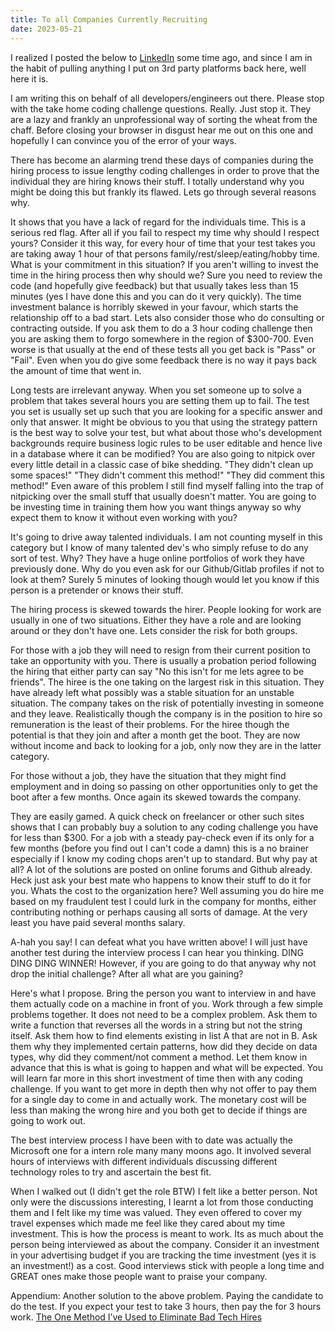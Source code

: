 ```yaml
---
title: To all Companies Currently Recruiting
date: 2023-05-21
---
```


I realized I posted the below to [LinkedIn](https://www.linkedin.com/pulse/all-companies-currently-recruiting-ben-boyter/) some time ago, and since I am in the habit of pulling anything I put on 3rd party platforms back here, well here it is.

I am writing this on behalf of all developers/engineers out there. Please stop with the take home coding challenge questions. Really. Just stop it. They are a lazy and frankly an unprofessional way of sorting the wheat from the chaff. Before closing your browser in disgust hear me out on this one and hopefully I can convince you of the error of your ways.

There has become an alarming trend these days of companies during the hiring process to issue lengthy coding challenges in order to prove that the individual they are hiring knows their stuff. I totally understand why you might be doing this but frankly its flawed. Lets go through several reasons why.

It shows that you have a lack of regard for the individuals time. This is a serious red flag. After all if you fail to respect my time why should I respect yours? Consider it this way, for every hour of time that your test takes you are taking away 1 hour of that persons family/rest/sleep/eating/hobby time. What is your commitment in this situation? If you aren't willing to invest the time in the hiring process then why should we? Sure you need to review the code (and hopefully give feedback) but that usually takes less than 15 minutes (yes I have done this and you can do it very quickly). The time investment balance is horribly skewed in your favour, which starts the relationship off to a bad start. Lets also consider those who do consulting or contracting outside. If you ask them to do a 3 hour coding challenge then you are asking them to forgo somewhere in the region of $300-700. Even worse is that usually at the end of these tests all you get back is "Pass" or "Fail". Even when you do give some feedback there is no way it pays back the amount of time that went in.

Long tests are irrelevant anyway. When you set someone up to solve a problem that takes several hours you are setting them up to fail. The test you set is usually set up such that you are looking for a specific answer and only that answer. It might be obvious to you that using the strategy pattern is the best way to solve your test, but what about those who's development backgrounds require business logic rules to be user editable and hence live in a database where it can be modified? You are also going to nitpick over every little detail in a classic case of bike shedding. "They didn't clean up some spaces!" "They didn't comment this method!" "They did comment this method!" Even aware of this problem I still find myself falling into the trap of nitpicking over the small stuff that usually doesn't matter. You are going to be investing time in training them how you want things anyway so why expect them to know it without even working with you?


It's going to drive away talented individuals. I am not counting myself in this category but I know of many talented dev's who simply refuse to do any sort of test. Why? They have a huge online portfolios of work they have previously done. Why do you even ask for our Github/Gitlab profiles if not to look at them? Surely 5 minutes of looking though would let you know if this person is a pretender or knows their stuff.

The hiring process is skewed towards the hirer. People looking for work are usually in one of two situations. Either they have a role and are looking around or they don't have one. Lets consider the risk for both groups.

For those with a job they will need to resign from their current position to take an opportunity with you. There is usually a probation period following the hiring that either party can say "No this isn't for me lets agree to be friends". The hiree is the one taking on the largest risk in this situation. They have already left what possibly was a stable situation for an unstable situation. The company takes on the risk of potentially investing in someone and they leave. Realistically though the company is in the position to hire so remuneration is the least of their problems. For the hiree though the potential is that they join and after a month get the boot. They are now without income and back to looking for a job, only now they are in the latter category.

For those without a job, they have the situation that they might find employment and in doing so passing on other opportunities only to get the boot after a few months. Once again its skewed towards the company.

They are easily gamed. A quick check on freelancer or other such sites shows that I can probably buy a solution to any coding challenge you have for less than $300. For a job with a steady pay-check even if its only for a few months (before you find out I can't code a damn) this is a no brainer especially if I know my coding chops aren't up to standard. But why pay at all? A lot of the solutions are posted on online forums and Github already. Heck just ask your best mate who happens to know their stuff to do it for you. Whats the cost to the organization here? Well assuming you do hire me based on my fraudulent test I could lurk in the company for months, either contributing nothing or perhaps causing all sorts of damage. At the very least you have paid several months salary.

A-hah you say! I can defeat what you have written above! I will just have another test during the interview process I can hear you thinking. DING DING DING WINNER! However, if you are going to do that anyway why not drop the initial challenge? After all what are you gaining?

Here's what I propose. Bring the person you want to interview in and have them actually code on a machine in front of you. Work through a few simple problems together. It does not need to be a complex problem. Ask them to write a function that reverses all the words in a string but not the string itself. Ask them how to find elements existing in list A that are not in B. Ask them why they implemented certain patterns, how did they decide on data types, why did they comment/not comment a method. Let them know in advance that this is what is going to happen and what will be expected. You will learn far more in this short investment of time then with any coding challenge. If you want to get more in depth then why not offer to pay them for a single day to come in and actually work. The monetary cost will be less than making the wrong hire and you both get to decide if things are going to work out. 

The best interview process I have been with to date was actually the Microsoft one for a intern role many many moons ago. It involved several hours of interviews with different individuals discussing different technology roles to try and ascertain the best fit.

When I walked out (I didn't get the role BTW) I felt like a better person. Not only were the discussions interesting, I learnt a lot from those conducting them and I felt like my time was valued. They even offered to cover my travel expenses which made me feel like they cared about my time investment. This is how the process is meant to work. Its as much about the person being interviewed as about the company. Consider it an investment in your advertising budget if you are tracking the time investment (yes it is an investment!) as a cost. Good interviews stick with people a long time and GREAT ones make those people want to praise your company.

Appendium: Another solution to the above problem. Paying the candidate to do the test. If you expect your test to take 3 hours, then pay the for 3 hours work. [The One Method I’ve Used to Eliminate Bad Tech Hires](https://mattermark.com/the-one-method-ive-used-to-eliminate-bad-tech-hires/)
